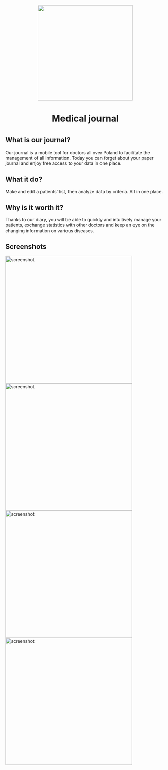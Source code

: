 <p align="center">
  <img src="https://user-images.githubusercontent.com/84700316/137394549-5ac1ecb2-7958-429f-9745-b16a04ee1ad7.png" width=300px>
</p>

<h1 align="center"> Medical journal <h1>

## What is our journal? 
Our journal is a mobile tool for doctors all over Poland to facilitate the management of all information. Today you can forget about your paper journal and enjoy free access to your data in one place.

## What it do?
Make and edit a patients' list, then analyze data by criteria. All in one place.  

## Why is it worth it?
Thanks to our diary, you will be able to quickly and intuitively manage your patients, exchange statistics with other doctors and keep an eye on the changing information on various diseases.


## Screenshots
<div>
<img src="https://i.imgur.com/IKVpiC4.png" alt="screenshot" width="400"/>
<img src="https://i.imgur.com/ac20Coj.png" alt="screenshot" width="400"/>
<img src="https://i.imgur.com/xv0GvHj.png" alt="screenshot" width="400"/>
<img src="https://i.imgur.com/0zZDs0c.png" alt="screenshot" width="400"/>
</div>

